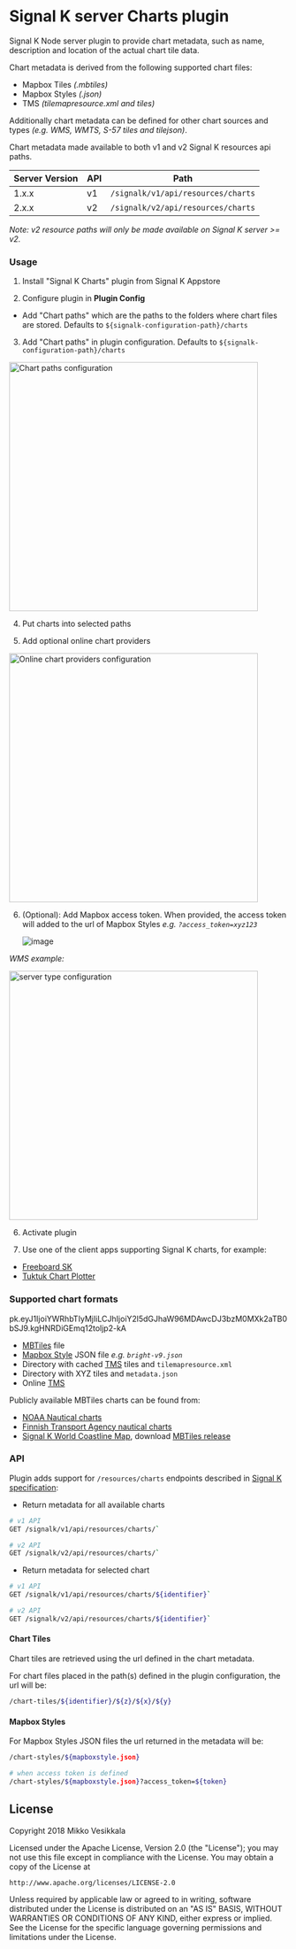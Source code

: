 # Signal K server Charts plugin

Signal K Node server plugin to provide chart metadata, such as name, description and location of the actual chart tile data.

Chart metadata is derived from the following supported chart files:
- Mapbox Tiles _(.mbtiles)_
- Mapbox Styles _(.json)_
- TMS _(tilemapresource.xml and tiles)_

Additionally chart metadata can be defined for other chart sources and types _(e.g. WMS, WMTS, S-57 tiles and tilejson)_.

Chart metadata made available to both v1 and v2 Signal K resources api paths.

| Server Version | API | Path |
|--- |--- |--- |
| 1.x.x | v1 | `/signalk/v1/api/resources/charts` |
| 2.x.x | v2 | `/signalk/v2/api/resources/charts` |

    
_Note: v2 resource paths will only be made available on Signal K server >= v2._

### Usage

1. Install "Signal K Charts" plugin from Signal K Appstore

2. Configure plugin in **Plugin Config** 

- Add "Chart paths" which are the paths to the folders where chart files are stored. Defaults to `${signalk-configuration-path}/charts`


3. Add "Chart paths" in plugin configuration. Defaults to `${signalk-configuration-path}/charts`

<img src="https://user-images.githubusercontent.com/1435910/39382493-57c1e4dc-4a6e-11e8-93e1-cedb4c7662f4.png" alt="Chart paths configuration" width="450"/>


4. Put charts into selected paths

5. Add optional online chart providers

<img src="https://user-images.githubusercontent.com/1435910/45048136-c65d2e80-b083-11e8-99db-01e8cece9f89.png" alt="Online chart providers configuration" width="450"/>

6. (Optional): Add Mapbox access token. 
     When provided, the access token will added to the url of Mapbox Styles _e.g. `?access_token=xyz123`_ 

     ![image](https://github.com/user-attachments/assets/b4d4d048-2ab1-4bf1-896b-2ca0031ec77f)


_WMS example:_

<img src="https://user-images.githubusercontent.com/38519157/102832518-90077100-443e-11eb-9a1d-d0806bb2b10b.png" alt="server type configuration" width="450"/>

6. Activate plugin

7. Use one of the client apps supporting Signal K charts, for example:
- [Freeboard SK](https://www.npmjs.com/package/@signalk/freeboard-sk)
- [Tuktuk Chart Plotter](https://www.npmjs.com/package/tuktuk-chart-plotter)

### Supported chart formats
pk.eyJ1IjoiYWRhbTIyMjIiLCJhIjoiY2l5dGJhaW96MDAwcDJ3bzM0MXk2aTB0bSJ9.kgHNRDiGEmq12toljp2-kA

- [MBTiles](https://github.com/mapbox/mbtiles-spec) file
- [Mapbox Style](https://docs.mapbox.com/help/glossary/style/) JSON file _e.g. `bright-v9.json`_
- Directory with cached [TMS](https://wiki.osgeo.org/wiki/Tile_Map_Service_Specification) tiles and `tilemapresource.xml`
- Directory with XYZ tiles and `metadata.json`
- Online [TMS](https://wiki.osgeo.org/wiki/Tile_Map_Service_Specification)

Publicly available MBTiles charts can be found from:
- [NOAA Nautical charts](https://distribution.charts.noaa.gov/ncds/index.html)
- [Finnish Transport Agency nautical charts](https://github.com/vokkim/rannikkokartat-mbtiles)
- [Signal K World Coastline Map](https://github.com/netAction/signalk-world-coastline-map), download [MBTiles release](https://github.com/netAction/signalk-world-coastline-map/releases/download/v1.0/signalk-world-coastline-map-database.tgz)

### API

Plugin adds support for `/resources/charts` endpoints described in [Signal K specification](http://signalk.org/specification/1.0.0/doc/otherBranches.html#resourcescharts):

- Return metadata for all available charts

```bash
# v1 API
GET /signalk/v1/api/resources/charts/` 

# v2 API
GET /signalk/v2/api/resources/charts/` 
```

- Return metadata for selected chart

```bash
# v1 API
GET /signalk/v1/api/resources/charts/${identifier}` 

# v2 API
GET /signalk/v2/api/resources/charts/${identifier}` 
```

#### Chart Tiles
Chart tiles are retrieved using the url defined in the chart metadata.

For chart files placed in the path(s) defined in the plugin configuration, the url will be:

```bash
/chart-tiles/${identifier}/${z}/${x}/${y}
```

#### Mapbox Styles

For Mapbox Styles JSON files the url returned in the metadata will be:

```bash
/chart-styles/${mapboxstyle.json}

# when access token is defined
/chart-styles/${mapboxstyle.json}?access_token=${token}
```


License
-------
Copyright 2018 Mikko Vesikkala

Licensed under the Apache License, Version 2.0 (the "License");
you may not use this file except in compliance with the License.
You may obtain a copy of the License at

    http://www.apache.org/licenses/LICENSE-2.0

Unless required by applicable law or agreed to in writing, software
distributed under the License is distributed on an "AS IS" BASIS,
WITHOUT WARRANTIES OR CONDITIONS OF ANY KIND, either express or implied.
See the License for the specific language governing permissions and
limitations under the License.

